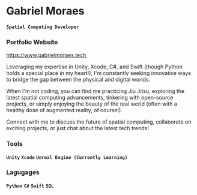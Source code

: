# Gabriel Moraes

**` Spatial Computing Developer `**

### Portfolio Website
https://www.gabrielmoraes.tech


 Leveraging my expertise in Unity, Xcode, C#, and Swift (though Python holds a special place in my heart!), I'm constantly seeking innovative ways to bridge the gap between the physical and digital worlds.

 When I'm not coding, you can find me practicing Jiu Jitsu, exploring the latest spatial computing advancements, tinkering with open-source projects, or simply enjoying the beauty of the real world (often with a healthy dose of augmented reality, of course!).

 Connect with me to discuss the future of spatial computing, collaborate on exciting projects, or just chat about the latest tech trends!

 ### Tools
 **`Unity`**  **`Xcode`**  **`Unreal Engine (Currently Learning)`**

 ### Lagugages
 **`Python`**  **`C#`**  **`Swift`**  **`SQL`**
